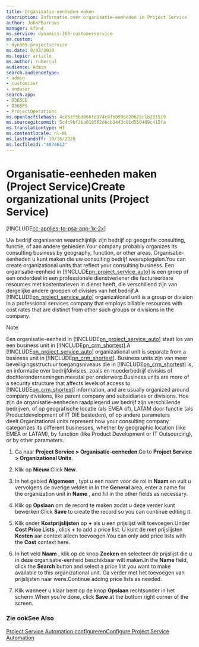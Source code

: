 ```yaml
---
title: Organisatie-eenheden maken
description: Informatie over organisatie-eenheden in Project Service
author: JohnPBurrows
manager: kfend
ms.service: dynamics-365-customerservice
ms.custom:
- dyn365-projectservice
ms.date: 8/03/2018
ms.topic: article
ms.author: ruhercul
audience: Admin
search.audienceType:
- admin
- customizer
- enduser
search.app:
- D365CE
- D365PS
- ProjectOperations
ms.openlocfilehash: 4c653f5bd066fd174c8fb0996820628c1b281519
ms.sourcegitcommit: 5c4c9bf3ba018562d6cb3443c01d550489c415fa
ms.translationtype: HT
ms.contentlocale: nl-NL
ms.lasthandoff: 10/16/2020
ms.locfileid: "4074613"
---
```

# <a name="create-organizational-units-project-service"></a><span data-ttu-id="6c12d-103">Organisatie-eenheden maken (Project Service)</span><span class="sxs-lookup"><span data-stu-id="6c12d-103">Create organizational units (Project Service)</span></span>

[!INCLUDE[cc-applies-to-psa-app-1x-2x](../includes/cc-applies-to-psa-app-1x-2x.md)]

<span data-ttu-id="6c12d-104">Uw bedrijf organiseren waarschijnlijk zijn bedrijf op geografie consulting, functie, of aan andere gebieden.</span><span class="sxs-lookup"><span data-stu-id="6c12d-104">Your company probably organizes its consulting business by geography, function, or other areas.</span></span> <span data-ttu-id="6c12d-105">Organisatie-eenheden u kunt maken die uw consulting bedrijf weerspiegelen.</span><span class="sxs-lookup"><span data-stu-id="6c12d-105">You can create organizational units that reflect your consulting business.</span></span> <span data-ttu-id="6c12d-106">Een organisatie-eenheid in [!INCLUDE[pn_project_service_auto](../includes/pn-project-service-auto.md)] is een groep of een onderdeel in een professionele dienstverlener die factureerbare resources met kostentarieven in dienst heeft, die verschillend zijn van dergelijke andere groepen of divisies van het bedrijf.</span><span class="sxs-lookup"><span data-stu-id="6c12d-106">A [!INCLUDE[pn_project_service_auto](../includes/pn-project-service-auto.md)] organizational unit is a group or division in a professional services company that employs billable resources with cost rates that are distinct from other such groups or divisions in the company.</span></span>  
  
> [!NOTE]
>  <span data-ttu-id="6c12d-107">Een organisatie-eenheid in [!INCLUDE[pn_project_service_auto](../includes/pn-project-service-auto.md)] staat los van een business unit in [!INCLUDE[pn_crm_shortest](../includes/pn-crm-shortest.md)].</span><span class="sxs-lookup"><span data-stu-id="6c12d-107">A [!INCLUDE[pn_project_service_auto](../includes/pn-project-service-auto.md)] organizational unit is separate from a business unit in [!INCLUDE[pn_crm_shortest](../includes/pn-crm-shortest.md)].</span></span> <span data-ttu-id="6c12d-108">Business units zijn van meer beveiligingsstructuur toegangsniveaus die in [!INCLUDE[pn_crm_shortest](../includes/pn-crm-shortest.md)] is, en informatie over bedrijfdivisies, zoals en moederbedrijf divisies of dochterondernemingen meestal per onderwerp.</span><span class="sxs-lookup"><span data-stu-id="6c12d-108">Business units are more of a security structure that affects levels of access to [!INCLUDE[pn_crm_shortest](../includes/pn-crm-shortest.md)] information, and are usually organized around company divisions, like parent company and subsidiaries or divisions.</span></span> <span data-ttu-id="6c12d-109">Hoe zijn de organisatie-eenheden raadplegend uw bedrijf zijn verschillende bedrijven, of op geografische locatie (als EMEA of), LATAM door functie (als Productdevelopment of IT DIE besteden), of op andere parameters deelt.</span><span class="sxs-lookup"><span data-stu-id="6c12d-109">Organizational units represent how your consulting company categorizes its different businesses, whether by geographic location (like EMEA or LATAM), by function (like Product Development or IT Outsourcing), or by other parameters.</span></span>  
  
1.  <span data-ttu-id="6c12d-110">Ga naar **Project Service > Organisatie-eenheden**.</span><span class="sxs-lookup"><span data-stu-id="6c12d-110">Go to **Project Service > Organizational Units**.</span></span>  
  
2.  <span data-ttu-id="6c12d-111">Klik op **Nieuw**.</span><span class="sxs-lookup"><span data-stu-id="6c12d-111">Click **New**.</span></span>  
  
3.  <span data-ttu-id="6c12d-112">In het gebied **Algemeen** , typt u een naam voor de rol in **Naam** en vult u vervolgens de overige velden in.</span><span class="sxs-lookup"><span data-stu-id="6c12d-112">In the **General** area, enter a name for the organization unit in **Name** , and fill in the other fields as necessary.</span></span>  
  
4.  <span data-ttu-id="6c12d-113">Klik op **Opslaan** om de record te maken zodat u deze verder kunt bewerken.</span><span class="sxs-lookup"><span data-stu-id="6c12d-113">Click **Save** to create the record so you can continue editing it.</span></span>  
  
5.  <span data-ttu-id="6c12d-114">Klik onder **Kostprijslijsten** op **+** als u een prijslijst wilt toevoegen.</span><span class="sxs-lookup"><span data-stu-id="6c12d-114">Under **Cost Price Lists** , click **+** to add a price list.</span></span> <span data-ttu-id="6c12d-115">U kunt de met prijslijsten **Kosten** aar context alleen toevoegen.</span><span class="sxs-lookup"><span data-stu-id="6c12d-115">You can only add price lists with the **Cost** context here.</span></span>  
  
6.  <span data-ttu-id="6c12d-116">In het veld **Naam** , klik op de knop **Zoeken** en selecteer de prijslijst die u in deze organisatie-eenheid beschikbaar wilt maken.</span><span class="sxs-lookup"><span data-stu-id="6c12d-116">In the **Name** field, click the **Search** button and select a price list you want to make available to this organizational unit.</span></span> <span data-ttu-id="6c12d-117">Ga verder met het toevoegen van prijslijsten naar wens.</span><span class="sxs-lookup"><span data-stu-id="6c12d-117">Continue adding price lists as needed.</span></span>  
  
7.  <span data-ttu-id="6c12d-118">Klik wanneer u klaar bent op de knop **Opslaan** rechtsonder in het scherm.</span><span class="sxs-lookup"><span data-stu-id="6c12d-118">When you’re done, click **Save** at the bottom right corner of the screen.</span></span>  
  
### <a name="see-also"></a><span data-ttu-id="6c12d-119">Zie ook</span><span class="sxs-lookup"><span data-stu-id="6c12d-119">See Also</span></span>  
 [<span data-ttu-id="6c12d-120">Project Service Automation configureren</span><span class="sxs-lookup"><span data-stu-id="6c12d-120">Configure Project Service Automation</span></span>](../psa/configure.md)
